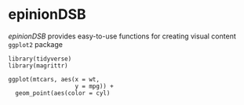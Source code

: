 # epinionDSB

*epinionDSB* provides easy-to-use functions for creating visual content ```ggplot2``` package

```{r echo = FALSE, eval = TRUE, fig.show = TRUE}
library(tidyverse)
library(magrittr)
```


```{r echo = FALSE, eval = TRUE, fig.show = TRUE}
ggplot(mtcars, aes(x = wt,
                   y = mpg)) +
  geom_point(aes(color = cyl)
```

